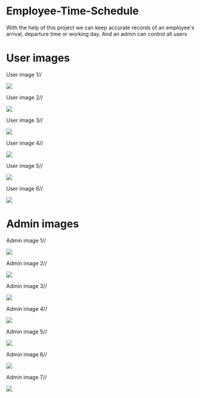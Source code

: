 # Employee-Time-Schedule

With the help of this project we can keep accurate records of an employee's arrival, departure time or working day. And an admin can control all users

# User images

 User image 1//
 
 
<img src="Project-img/1.png" />


 User image 2//
 
 
<img src="Project-img/2.png" />


 User image 3//
 
 
<img src="Project-img/3.png" />


 User image 4//
 
 
<img src="Project-img/4.png" />


 User image 5//
 
 
<img src="Project-img/5.png" />


 User image 6//
 
 
<img src="Project-img/6.png" />


# Admin images

 Admin image 1//
 
 <img src="Project-img/A1.png" />
 
  Admin image 2//
 
 <img src="Project-img/A2.png" />
 
  Admin image 3//
 
 <img src="Project-img/A3.png" />
 
  Admin image 4//
 
 <img src="Project-img/A4.png" />
 
  Admin image 5//
 
 <img src="Project-img/A5.png" />
 
  Admin image 6//
 
 <img src="Project-img/A6.png" />
 
  Admin image 7//
 
 <img src="Project-img/A7.png" />
